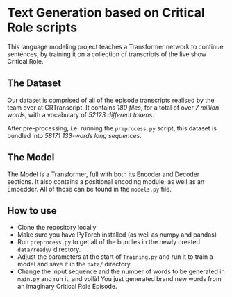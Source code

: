 # Text Generation based on Critical Role scripts

This language modeling project teaches a Transformer network to continue sentences, by training it on a collection of transcripts of the live show Critical Role.

## The Dataset
Our dataset is comprised of all of the episode transcripts realised by the team over at CRTranscript. It contains *180 files*, for a total of over *7 million words*, with a vocabulary of *52123 different tokens*.

After pre-processing, i.e. running the `preprocess.py` script, this dataset is bundled into *58171 133-words long sequences*. 

## The Model
The Model is a Transformer, full with both its Encoder and Decoder sections. It also contains a positional encoding module, as well as an Embedder. All of those can be found in the `models.py` file.

## How to use
- Clone the repository locally
- Make sure you have PyTorch installed (as well as numpy and pandas)
- Run `preprocess.py` to get all of the bundles in the newly created `data/ready/` directory.
- Adjust the parameters at the start of `Training.py` and run it to train a model and save it in the `data/` directory.
- Change the input sequence and the number of words to be generated in `main.py` and run it, and voilà! You just generated brand new words from an imaginary Critical Role Episode.